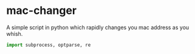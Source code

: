 # mac-changer
A simple script in python which rapidly changes you mac address as you whish.

```py
import subprocess, optparse, re
```
